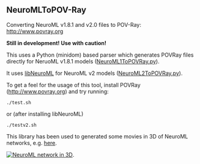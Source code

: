 NeuroMLToPOV-Ray
----------------

Converting NeuroML v1.8.1 and v2.0 files to POV-Ray: http://www.povray.org

**Still in development! Use with caution!**

This uses a Python (minidom) based parser which generates POVRay files directly for NeruoML v1.8.1 models ([NeuroML1ToPOVRay.py](https://github.com/NeuroML/NeuroMLToPOV-Ray/blob/master/NeuroML1ToPOVRay.py)).

It uses [libNeuroML](https://github.com/NeuralEnsemble/libNeuroML) for NeuroML v2 models ([NeuroML2ToPOVRay.py](https://github.com/NeuroML/NeuroMLToPOV-Ray/blob/master/NeuroML2ToPOVRay.py)).

To get a feel for the usage of this tool, install POVRay (http://www.povray.org) and try running:

    ./test.sh
    
or (after installing libNeuroML)

    ./testv2.sh
    
This library has been used to generated some movies in 3D of NeuroML networks, e.g. [here](http://figshare.com/articles/NeuroML_models_in_3D/695845).

[![NeuroML network in 3D](http://previews.figshare.com/1051067/250_1051067.png)](http://figshare.com/articles/NeuroML_models_in_3D/695845).


